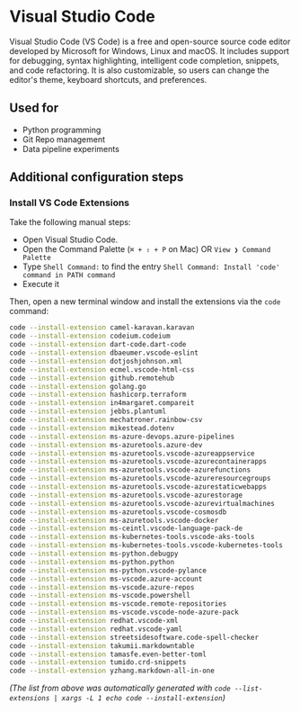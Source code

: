 # Visual Studio Code

Visual Studio Code (VS Code) is a free and open-source source code editor developed by Microsoft for Windows, Linux and macOS. It includes support for debugging, syntax highlighting, intelligent code completion, snippets, and code refactoring. It is also customizable, so users can change the editor's theme, keyboard shortcuts, and preferences.

## Used for

- Python programming
- Git Repo management
- Data pipeline experiments

## Additional configuration steps

### Install VS Code Extensions

Take the following manual steps:

* Open Visual Studio Code.
* Open the Command Palette (`⌘ + ⇧ + P` on Mac) OR `View ❯ Command Palette`
* Type `Shell Command:` to find the entry `Shell Command: Install 'code' command in PATH command` 
* Execute it

Then, open a new terminal window and install the extensions via the `code` command:

```bash
code --install-extension camel-karavan.karavan
code --install-extension codeium.codeium
code --install-extension dart-code.dart-code
code --install-extension dbaeumer.vscode-eslint
code --install-extension dotjoshjohnson.xml
code --install-extension ecmel.vscode-html-css
code --install-extension github.remotehub
code --install-extension golang.go
code --install-extension hashicorp.terraform
code --install-extension in4margaret.compareit
code --install-extension jebbs.plantuml
code --install-extension mechatroner.rainbow-csv
code --install-extension mikestead.dotenv
code --install-extension ms-azure-devops.azure-pipelines
code --install-extension ms-azuretools.azure-dev
code --install-extension ms-azuretools.vscode-azureappservice
code --install-extension ms-azuretools.vscode-azurecontainerapps
code --install-extension ms-azuretools.vscode-azurefunctions
code --install-extension ms-azuretools.vscode-azureresourcegroups
code --install-extension ms-azuretools.vscode-azurestaticwebapps
code --install-extension ms-azuretools.vscode-azurestorage
code --install-extension ms-azuretools.vscode-azurevirtualmachines
code --install-extension ms-azuretools.vscode-cosmosdb
code --install-extension ms-azuretools.vscode-docker
code --install-extension ms-ceintl.vscode-language-pack-de
code --install-extension ms-kubernetes-tools.vscode-aks-tools
code --install-extension ms-kubernetes-tools.vscode-kubernetes-tools
code --install-extension ms-python.debugpy
code --install-extension ms-python.python
code --install-extension ms-python.vscode-pylance
code --install-extension ms-vscode.azure-account
code --install-extension ms-vscode.azure-repos
code --install-extension ms-vscode.powershell
code --install-extension ms-vscode.remote-repositories
code --install-extension ms-vscode.vscode-node-azure-pack
code --install-extension redhat.vscode-xml
code --install-extension redhat.vscode-yaml
code --install-extension streetsidesoftware.code-spell-checker
code --install-extension takumii.markdowntable
code --install-extension tamasfe.even-better-toml
code --install-extension tumido.crd-snippets
code --install-extension yzhang.markdown-all-in-one
```

_(The list from above was automatically generated with `code --list-extensions | xargs -L 1 echo code --install-extension`)_
